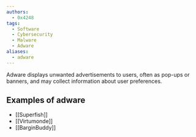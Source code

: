 ```yaml
---
authors:
  - 0x4248
tags:
  - Software
  - Cybersecurity
  - Malware
  - Adware
aliases:
  - adware
---
```

Adware displays unwanted advertisements to users, often as pop-ups or banners, and may collect information about user preferences.

## Examples of adware
- [[Superfish]]
- [[Virtumonde]]
- [[BarginBuddy]]